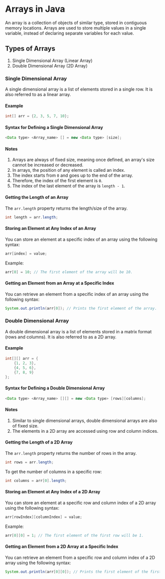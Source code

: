 # Arrays in Java

An array is a collection of objects of similar type, stored in contiguous memory locations. Arrays are used to store multiple values in a single variable, instead of declaring separate variables for each value.

## Types of Arrays
1. Single Dimensional Array (Linear Array)
2. Double Dimensional Array (2D Array)

### Single Dimensional Array
A single dimensional array is a list of elements stored in a single row. It is also referred to as a linear array.

#### Example
```java
int[] arr = {2, 3, 5, 7, 10};
```

#### Syntax for Defining a Single Dimensional Array
```java
<Data type> <Array_name> [] = new <Data type> [size];
```

#### Notes
1. Arrays are always of fixed size, meaning once defined, an array's size cannot be increased or decreased.
2. In arrays, the position of any element is called an index.
3. The index starts from `0` and goes up to the end of the array.
4. Therefore, the index of the first element is `0`.
5. The index of the last element of the array is `length - 1`.

#### Getting the Length of an Array
The `arr.length` property returns the length/size of the array.
```java
int length = arr.length;
```

#### Storing an Element at Any Index of an Array
You can store an element at a specific index of an array using the following syntax:
```java
arr[index] = value;
```
Example:
```java
arr[0] = 10; // The first element of the array will be 10.
```

#### Getting an Element from an Array at a Specific Index
You can retrieve an element from a specific index of an array using the following syntax:
```java
System.out.println(arr[0]); // Prints the first element of the array.
```

### Double Dimensional Array
A double dimensional array is a list of elements stored in a matrix format (rows and columns). It is also referred to as a 2D array.

#### Example
```java
int[][] arr = {
    {1, 2, 3},
    {4, 5, 6},
    {7, 8, 9}
};
```

#### Syntax for Defining a Double Dimensional Array
```java
<Data type> <Array_name> [][] = new <Data type> [rows][columns];
```

#### Notes
1. Similar to single dimensional arrays, double dimensional arrays are also of fixed size.
2. The elements in a 2D array are accessed using row and column indices.

#### Getting the Length of a 2D Array
The `arr.length` property returns the number of rows in the array.
```java
int rows = arr.length;
```
To get the number of columns in a specific row:
```java
int columns = arr[0].length;
```

#### Storing an Element at Any Index of a 2D Array
You can store an element at a specific row and column index of a 2D array using the following syntax:
```java
arr[rowIndex][columnIndex] = value;
```
Example:
```java
arr[0][0] = 1; // The first element of the first row will be 1.
```

#### Getting an Element from a 2D Array at a Specific Index
You can retrieve an element from a specific row and column index of a 2D array using the following syntax:
```java
System.out.println(arr[0][0]); // Prints the first element of the first row.
```
